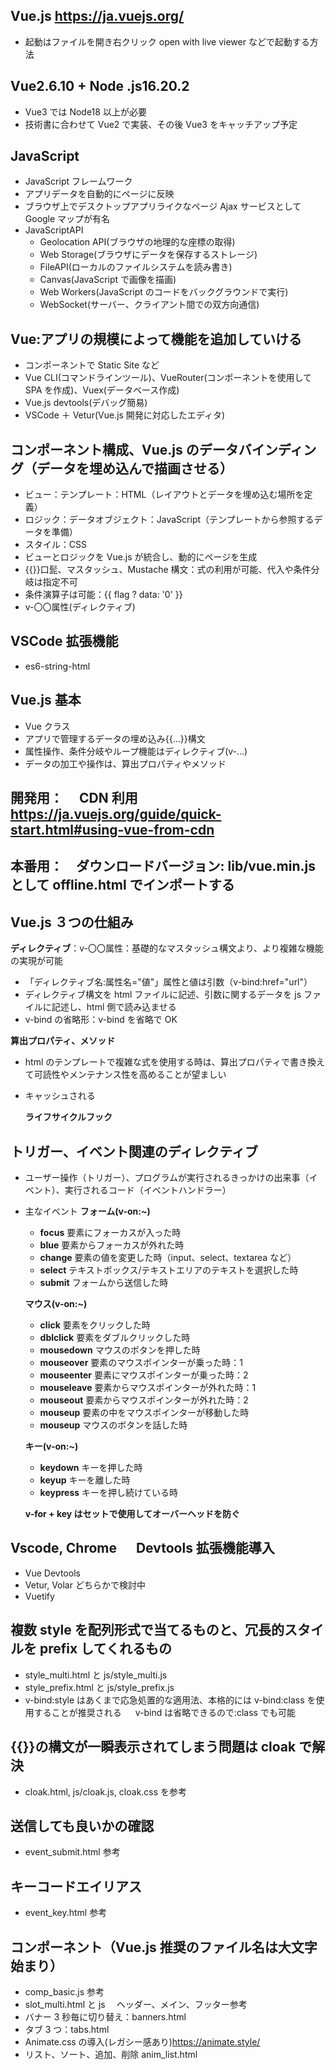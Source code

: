 ## Vue.js https://ja.vuejs.org/

- 起動はファイルを開き右クリック open with live viewer などで起動する方法

## Vue2.6.10 + Node .js16.20.2

- Vue3 では Node18 以上が必要
- 技術書に合わせて Vue2 で実装、その後 Vue3 をキャッチアップ予定

## JavaScript

- JavaScript フレームワーク
- アプリデータを自動的にページに反映
- ブラウザ上でデスクトップアプリライクなページ Ajax サービスとして Google マップが有名
- JavaScriptAPI
  - Geolocation API(ブラウザの地理的な座標の取得)
  - Web Storage(ブラウザにデータを保存するストレージ)
  - FileAPI(ローカルのファイルシステムを読み書き)
  - Canvas(JavaScript で画像を描画)
  - Web Workers(JavaScript のコードをバックグラウンドで実行)
  - WebSocket(サーバー、クライアント間での双方向通信)

## Vue:アプリの規模によって機能を追加していける

- コンポーネントで Static Site など
- Vue CLI(コマンドラインツール)、VueRouter(コンポーネントを使用して SPA を作成)、Vuex(データベース作成)
- Vue.js devtools(デバッグ簡易)
- VSCode ＋ Vetur(Vue.js 開発に対応したエディタ)

## コンポーネント構成、Vue.js のデータバインディング（データを埋め込んで描画させる）

- ビュー：テンプレート：HTML（レイアウトとデータを埋め込む場所を定義）
- ロジック：データオブジェクト：JavaScript（テンプレートから参照するデータを準備）
- スタイル：CSS
- ビューとロジックを Vue.js が統合し、動的にページを生成
- {{}}口髭、マスタッシュ、Mustache 構文：式の利用が可能、代入や条件分岐は指定不可
- 条件演算子は可能：{{ flag ? data: '0' }}
- v-〇〇属性(ディレクティブ)

## VSCode 拡張機能

- es6-string-html

## Vue.js 基本

- Vue クラス
- アプリで管理するデータの埋め込み{{...}}構文
- 属性操作、条件分岐やループ機能はディレクティブ(v-...)
- データの加工や操作は、算出プロパティやメソッド

## 開発用：　 CDN 利用　　https://ja.vuejs.org/guide/quick-start.html#using-vue-from-cdn

## 本番用：　ダウンロードバージョン: lib/vue.min.js として offline.html でインポートする

## Vue.js ３つの仕組み

**ディレクティブ**：v-〇〇属性：基礎的なマスタッシュ構文より、より複雑な機能の実現が可能

- 「ディレクティブ名:属性名="値"」属性と値は引数（v-bind:href="url"）
- ディレクティブ構文を html ファイルに記述、引数に関するデータを js ファイルに記述し、html 側で読み込ませる
- v-bind の省略形：<a :href="url">v-bind を省略で OK</a>

**算出プロパティ、メソッド**

- html のテンプレートで複雑な式を使用する時は、算出プロパティで書き換えて可読性やメンテナンス性を高めることが望ましい
- キャッシュされる

  **ライフサイクルフック**

## トリガー、イベント関連のディレクティブ

- ユーザー操作（トリガー）、プログラムが実行されるきっかけの出来事（イベント）、実行されるコード（イベントハンドラー）

- 主なイベント
  **フォーム(v-on:~)**

  - **focus** 要素にフォーカスが入った時
  - **blue** 要素からフォーカスが外れた時
  - **change** 要素の値を変更した時（input、select、textarea など）
  - **select** テキストボックス/テキストエリアのテキストを選択した時
  - **submit** フォームから送信した時

  **マウス(v-on:~)**

  - **click** 要素をクリックした時
  - **dblclick** 要素をダブルクリックした時
  - **mousedown** マウスのボタンを押した時
  - **mouseover** 要素のマウスポインターが乗った時：1
  - **mouseenter** 要素にマウスポインターが乗った時：2
  - **mouseleave** 要素からマウスポインターが外れた時：1
  - **mouseout** 要素からマウスポインターが外れた時：2
  - **mouseup** 要素の中をマウスポインターが移動した時
  - **mouseup** マウスのボタンを話した時

  **キー(v-on:~)**

  - **keydown** キーを押した時
  - **keyup** キーを離した時
  - **keypress** キーを押し続けている時

  **v-for + key はセットで使用してオーバーヘッドを防ぐ**

## Vscode, Chrome 　 Devtools 拡張機能導入

- Vue Devtools
- Vetur, Volar どちらかで検討中
- Vuetify

## 複数 style を配列形式で当てるものと、冗長的スタイルを prefix してくれるもの

- style_multi.html と js/style_multi.js
- style_prefix.html と js/style_prefix.js
- v-bind:style はあくまで応急処置的な適用法、本格的には v-bind:class を使用することが推奨される
  　 v-bind は省略できるので:class でも可能

## {{}}の構文が一瞬表示されてしまう問題は cloak で解決

- cloak.html, js/cloak.js, cloak.css を参考

## 送信しても良いかの確認

- event_submit.html 参考

## キーコードエイリアス

- event_key.html 参考

## コンポーネント（Vue.js 推奨のファイル名は大文字始まり）

- comp_basic.js 参考
- slot_multi.html と js 　ヘッダー、メイン、フッター参考
- バナー 3 秒毎に切り替え：banners.html
- タブ 3 つ：tabs.html
- Animate.css の導入(レガシー感あり)https://animate.style/
- リスト、ソート、追加、削除 anim_list.html
